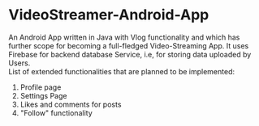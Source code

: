 # VideoStreamer-Android-App

An Android App written in Java with Vlog functionality and which has further scope for becoming a full-fledged Video-Streaming App. It uses Firebase for backend database Service, i.e, for storing data uploaded by Users.  
List of extended functionalities that are planned to be implemented:
1. Profile page
2. Settings Page
3. Likes and comments for posts
4. "Follow" functionality
